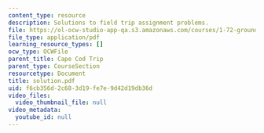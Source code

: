 ```yaml
---
content_type: resource
description: Solutions to field trip assignment problems.
file: https://ol-ocw-studio-app-qa.s3.amazonaws.com/courses/1-72-groundwater-hydrology-fall-2005/f6cb356d2c683d19fe7e9d42d19db36d_solution.pdf
file_type: application/pdf
learning_resource_types: []
ocw_type: OCWFile
parent_title: Cape Cod Trip
parent_type: CourseSection
resourcetype: Document
title: solution.pdf
uid: f6cb356d-2c68-3d19-fe7e-9d42d19db36d
video_files:
  video_thumbnail_file: null
video_metadata:
  youtube_id: null
---
```

